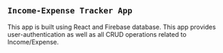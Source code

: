 ## `Income-Expense Tracker App`
This app is built using React and Firebase database.
This app provides user-authentication as well as all CRUD operations related to Income/Expense.


